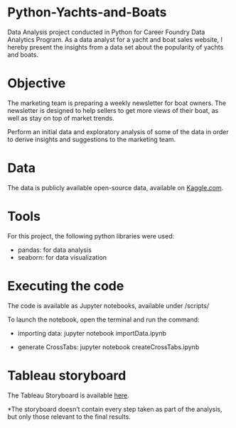 # Python-Yachts-and-Boats

Data Analysis project conducted in Python for Career Foundry Data Analytics Program.
As a data analyst for a yacht and boat sales website, I hereby present the insights from a data set about the popularity of yachts and boats.


# Objective

The marketing team is preparing a weekly newsletter for boat owners. The newsletter is designed to help sellers to get more views of their boat, as well as stay on top of market trends. 

Perform an initial data and exploratory analysis of some of the data in order to derive insights and suggestions to the marketing team.

# Data
The data is publicly available open-source data, available on [Kaggle.com](https://www.kaggle.com/datasets/karthikbhandary2/boat-sales?resource=download).

# Tools
For this project, the following python libraries were used:

- pandas: for data analysis
- seaborn: for data visualization


# Executing the code
The code is available as Jupyter notebooks, available under /scripts/

To launch the notebook, open the terminal and run the command:

- importing data: jupyter notebook importData.ipynb

- generate CrossTabs: jupyter notebook createCrossTabs.ipynb

# Tableau storyboard

The Tableau Storyboard is available [here](https://public.tableau.com/app/profile/cristiane.s./viz/CareerFoundry-Task6_7-PopularityofYachtsandBoats/ResultsRecommendations).

*The storyboard doesn’t contain every step taken as part of the analysis, but only those relevant to the final results.
